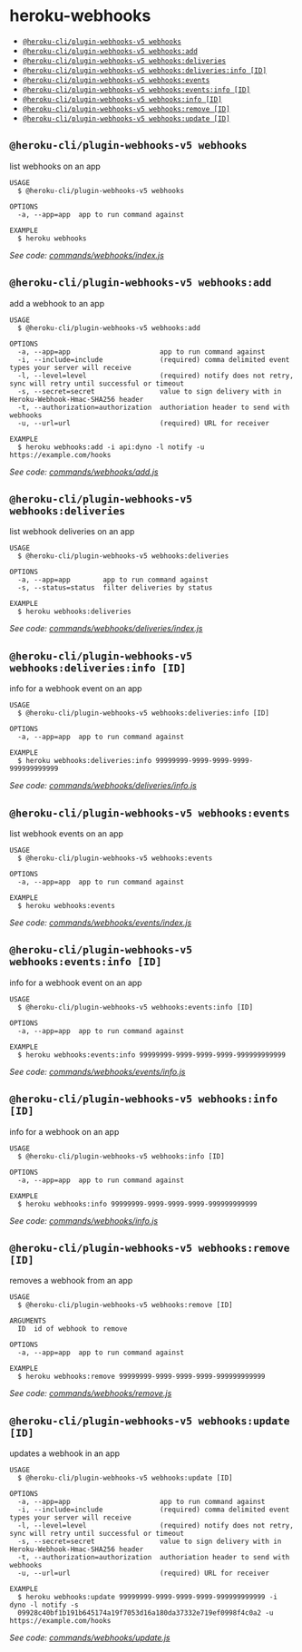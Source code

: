 # heroku-webhooks

<!-- commands -->
* [`@heroku-cli/plugin-webhooks-v5 webhooks`](#heroku-cli-plugin-webhooks-v-5-webhooks)
* [`@heroku-cli/plugin-webhooks-v5 webhooks:add`](#heroku-cli-plugin-webhooks-v-5-webhooksadd)
* [`@heroku-cli/plugin-webhooks-v5 webhooks:deliveries`](#heroku-cli-plugin-webhooks-v-5-webhooksdeliveries)
* [`@heroku-cli/plugin-webhooks-v5 webhooks:deliveries:info [ID]`](#heroku-cli-plugin-webhooks-v-5-webhooksdeliveriesinfo-id)
* [`@heroku-cli/plugin-webhooks-v5 webhooks:events`](#heroku-cli-plugin-webhooks-v-5-webhooksevents)
* [`@heroku-cli/plugin-webhooks-v5 webhooks:events:info [ID]`](#heroku-cli-plugin-webhooks-v-5-webhookseventsinfo-id)
* [`@heroku-cli/plugin-webhooks-v5 webhooks:info [ID]`](#heroku-cli-plugin-webhooks-v-5-webhooksinfo-id)
* [`@heroku-cli/plugin-webhooks-v5 webhooks:remove [ID]`](#heroku-cli-plugin-webhooks-v-5-webhooksremove-id)
* [`@heroku-cli/plugin-webhooks-v5 webhooks:update [ID]`](#heroku-cli-plugin-webhooks-v-5-webhooksupdate-id)

## `@heroku-cli/plugin-webhooks-v5 webhooks`

list webhooks on an app

```
USAGE
  $ @heroku-cli/plugin-webhooks-v5 webhooks

OPTIONS
  -a, --app=app  app to run command against

EXAMPLE
  $ heroku webhooks
```

_See code: [commands/webhooks/index.js](https://github.com/heroku/cli/blob/v7.5.5/packages/webhooks-v5/commands/webhooks/index.js)_

## `@heroku-cli/plugin-webhooks-v5 webhooks:add`

add a webhook to an app

```
USAGE
  $ @heroku-cli/plugin-webhooks-v5 webhooks:add

OPTIONS
  -a, --app=app                      app to run command against
  -i, --include=include              (required) comma delimited event types your server will receive
  -l, --level=level                  (required) notify does not retry, sync will retry until successful or timeout
  -s, --secret=secret                value to sign delivery with in Heroku-Webhook-Hmac-SHA256 header
  -t, --authorization=authorization  authoriation header to send with webhooks
  -u, --url=url                      (required) URL for receiver

EXAMPLE
  $ heroku webhooks:add -i api:dyno -l notify -u https://example.com/hooks
```

_See code: [commands/webhooks/add.js](https://github.com/heroku/cli/blob/v7.5.5/packages/webhooks-v5/commands/webhooks/add.js)_

## `@heroku-cli/plugin-webhooks-v5 webhooks:deliveries`

list webhook deliveries on an app

```
USAGE
  $ @heroku-cli/plugin-webhooks-v5 webhooks:deliveries

OPTIONS
  -a, --app=app        app to run command against
  -s, --status=status  filter deliveries by status

EXAMPLE
  $ heroku webhooks:deliveries
```

_See code: [commands/webhooks/deliveries/index.js](https://github.com/heroku/cli/blob/v7.5.5/packages/webhooks-v5/commands/webhooks/deliveries/index.js)_

## `@heroku-cli/plugin-webhooks-v5 webhooks:deliveries:info [ID]`

info for a webhook event on an app

```
USAGE
  $ @heroku-cli/plugin-webhooks-v5 webhooks:deliveries:info [ID]

OPTIONS
  -a, --app=app  app to run command against

EXAMPLE
  $ heroku webhooks:deliveries:info 99999999-9999-9999-9999-999999999999
```

_See code: [commands/webhooks/deliveries/info.js](https://github.com/heroku/cli/blob/v7.5.5/packages/webhooks-v5/commands/webhooks/deliveries/info.js)_

## `@heroku-cli/plugin-webhooks-v5 webhooks:events`

list webhook events on an app

```
USAGE
  $ @heroku-cli/plugin-webhooks-v5 webhooks:events

OPTIONS
  -a, --app=app  app to run command against

EXAMPLE
  $ heroku webhooks:events
```

_See code: [commands/webhooks/events/index.js](https://github.com/heroku/cli/blob/v7.5.5/packages/webhooks-v5/commands/webhooks/events/index.js)_

## `@heroku-cli/plugin-webhooks-v5 webhooks:events:info [ID]`

info for a webhook event on an app

```
USAGE
  $ @heroku-cli/plugin-webhooks-v5 webhooks:events:info [ID]

OPTIONS
  -a, --app=app  app to run command against

EXAMPLE
  $ heroku webhooks:events:info 99999999-9999-9999-9999-999999999999
```

_See code: [commands/webhooks/events/info.js](https://github.com/heroku/cli/blob/v7.5.5/packages/webhooks-v5/commands/webhooks/events/info.js)_

## `@heroku-cli/plugin-webhooks-v5 webhooks:info [ID]`

info for a webhook on an app

```
USAGE
  $ @heroku-cli/plugin-webhooks-v5 webhooks:info [ID]

OPTIONS
  -a, --app=app  app to run command against

EXAMPLE
  $ heroku webhooks:info 99999999-9999-9999-9999-999999999999
```

_See code: [commands/webhooks/info.js](https://github.com/heroku/cli/blob/v7.5.5/packages/webhooks-v5/commands/webhooks/info.js)_

## `@heroku-cli/plugin-webhooks-v5 webhooks:remove [ID]`

removes a webhook from an app

```
USAGE
  $ @heroku-cli/plugin-webhooks-v5 webhooks:remove [ID]

ARGUMENTS
  ID  id of webhook to remove

OPTIONS
  -a, --app=app  app to run command against

EXAMPLE
  $ heroku webhooks:remove 99999999-9999-9999-9999-999999999999
```

_See code: [commands/webhooks/remove.js](https://github.com/heroku/cli/blob/v7.5.5/packages/webhooks-v5/commands/webhooks/remove.js)_

## `@heroku-cli/plugin-webhooks-v5 webhooks:update [ID]`

updates a webhook in an app

```
USAGE
  $ @heroku-cli/plugin-webhooks-v5 webhooks:update [ID]

OPTIONS
  -a, --app=app                      app to run command against
  -i, --include=include              (required) comma delimited event types your server will receive
  -l, --level=level                  (required) notify does not retry, sync will retry until successful or timeout
  -s, --secret=secret                value to sign delivery with in Heroku-Webhook-Hmac-SHA256 header
  -t, --authorization=authorization  authoriation header to send with webhooks
  -u, --url=url                      (required) URL for receiver

EXAMPLE
  $ heroku webhooks:update 99999999-9999-9999-9999-999999999999 -i dyno -l notify -s 
  09928c40bf1b191b645174a19f7053d16a180da37332e719ef0998f4c0a2 -u https://example.com/hooks
```

_See code: [commands/webhooks/update.js](https://github.com/heroku/cli/blob/v7.5.5/packages/webhooks-v5/commands/webhooks/update.js)_
<!-- commandsstop -->
